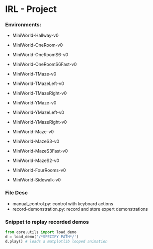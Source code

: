 # IRL - Project

### Environments:
- MiniWorld-Hallway-v0

- MiniWorld-OneRoom-v0
- MiniWorld-OneRoomS6-v0
- MiniWorld-OneRoomS6Fast-v0 

- MiniWorld-TMaze-v0
- MiniWorld-TMazeLeft-v0
- MiniWorld-TMazeRight-v0

- MiniWorld-YMaze-v0
- MiniWorld-YMazeLeft-v0
- MiniWorld-YMazeRight-v0

- MiniWorld-Maze-v0
- MiniWorld-MazeS3-v0
- MiniWorld-MazeS3Fast-v0
- MiniWorld-MazeS2-v0

- MiniWorld-FourRooms-v0

- MiniWorld-Sidewalk-v0

### File Desc
- manual_control.py: control with keyboard actions
- record-demonstration.py: record and store expert demonstrations

### Snippet to replay recorded demos
```python
from core.utils import load_demo
d = load_demo('/*SPECIFY PATH*/')
d.play() # loads a matplotlib looped animation
```